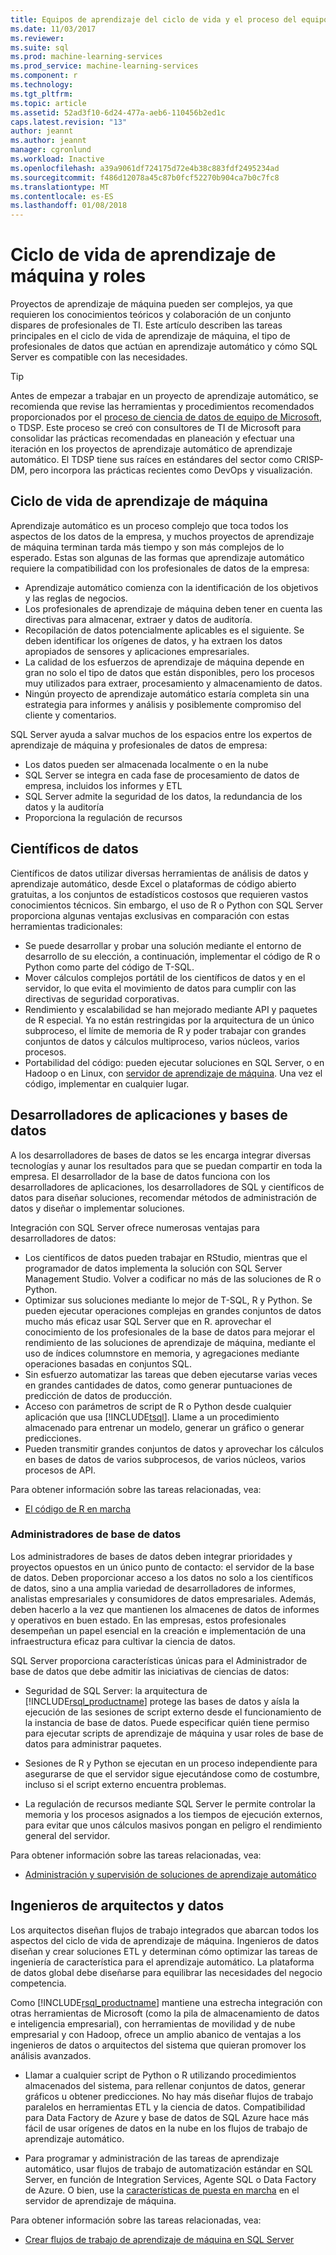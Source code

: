 ```yaml
---
title: Equipos de aprendizaje del ciclo de vida y el proceso del equipo | Documentos de Microsoft
ms.date: 11/03/2017
ms.reviewer: 
ms.suite: sql
ms.prod: machine-learning-services
ms.prod_service: machine-learning-services
ms.component: r
ms.technology: 
ms.tgt_pltfrm: 
ms.topic: article
ms.assetid: 52ad3f10-6d24-477a-aeb6-110456b2ed1c
caps.latest.revision: "13"
author: jeannt
ms.author: jeannt
manager: cgronlund
ms.workload: Inactive
ms.openlocfilehash: a39a9061df724175d72e4b38c883fdf2495234ad
ms.sourcegitcommit: f486d12078a45c87b0fcf52270b904ca7b0c7fc8
ms.translationtype: MT
ms.contentlocale: es-ES
ms.lasthandoff: 01/08/2018
---
```

# <a name="machine-learning-lifecycle-and-personas"></a>Ciclo de vida de aprendizaje de máquina y roles

Proyectos de aprendizaje de máquina pueden ser complejos, ya que requieren los conocimientos teóricos y colaboración de un conjunto dispares de profesionales de TI. Este artículo describen las tareas principales en el ciclo de vida de aprendizaje de máquina, el tipo de profesionales de datos que actúan en aprendizaje automático y cómo SQL Server es compatible con las necesidades.

> [!TIP]
> 
> Antes de empezar a trabajar en un proyecto de aprendizaje automático, se recomienda que revise las herramientas y procedimientos recomendados proporcionados por el [proceso de ciencia de datos de equipo de Microsoft](https://blogs.technet.microsoft.com/machinelearning/2017/10/09/the-microsoft-team-data-science-process-tdsp-recent-updates/), o TDSP. Este proceso se creó con consultores de TI de Microsoft para consolidar las prácticas recomendadas en planeación y efectuar una iteración en los proyectos de aprendizaje automático de aprendizaje automático. El TDSP tiene sus raíces en estándares del sector como CRISP-DM, pero incorpora las prácticas recientes como DevOps y visualización.

## <a name="machine-learning-life-cycle"></a>Ciclo de vida de aprendizaje de máquina

Aprendizaje automático es un proceso complejo que toca todos los aspectos de los datos de la empresa, y muchos proyectos de aprendizaje de máquina terminan tarda más tiempo y son más complejos de lo esperado. Estas son algunas de las formas que aprendizaje automático requiere la compatibilidad con los profesionales de datos de la empresa:

+ Aprendizaje automático comienza con la identificación de los objetivos y las reglas de negocios.
+ Los profesionales de aprendizaje de máquina deben tener en cuenta las directivas para almacenar, extraer y datos de auditoría.
+ Recopilación de datos potencialmente aplicables es el siguiente.  Se deben identificar los orígenes de datos, y ha extraen los datos apropiados de sensores y aplicaciones empresariales. 
+ La calidad de los esfuerzos de aprendizaje de máquina depende en gran no solo el tipo de datos que están disponibles, pero los procesos muy utilizados para extraer, procesamiento y almacenamiento de datos. 
+ Ningún proyecto de aprendizaje automático estaría completa sin una estrategia para informes y análisis y posiblemente compromiso del cliente y comentarios.

SQL Server ayuda a salvar muchos de los espacios entre los expertos de aprendizaje de máquina y profesionales de datos de empresa:

+ Los datos pueden ser almacenada localmente o en la nube
+ SQL Server se integra en cada fase de procesamiento de datos de empresa, incluidos los informes y ETL
+ SQL Server admite la seguridad de los datos, la redundancia de los datos y la auditoría
+ Proporciona la regulación de recursos

## <a name="data-scientists"></a>Científicos de datos

Científicos de datos utilizar diversas herramientas de análisis de datos y aprendizaje automático, desde Excel o plataformas de código abierto gratuitas, a los conjuntos de estadísticos costosos que requieren vastos conocimientos técnicos. Sin embargo, el uso de R o Python con SQL Server proporciona algunas ventajas exclusivas en comparación con estas herramientas tradicionales:

+ Se puede desarrollar y probar una solución mediante el entorno de desarrollo de su elección, a continuación, implementar el código de R o Python como parte del código de T-SQL.
+ Mover cálculos complejos portátil de los científicos de datos y en el servidor, lo que evita el movimiento de datos para cumplir con las directivas de seguridad corporativas.
+ Rendimiento y escalabilidad se han mejorado mediante API y paquetes de R especial. Ya no están restringidas por la arquitectura de un único subproceso, el límite de memoria de R y poder trabajar con grandes conjuntos de datos y cálculos multiproceso, varios núcleos, varios procesos.
+ Portabilidad del código: pueden ejecutar soluciones en SQL Server, o en Hadoop o en Linux, con [servidor de aprendizaje de máquina](https://docs.microsoft.com/machine-learning-server/what-is-machine-learning-server). Una vez el código, implementar en cualquier lugar.

## <a name="application-and-database-developers"></a>Desarrolladores de aplicaciones y bases de datos

A los desarrolladores de bases de datos se les encarga integrar diversas tecnologías y aunar los resultados para que se puedan compartir en toda la empresa. El desarrollador de la base de datos funciona con los desarrolladores de aplicaciones, los desarrolladores de SQL y científicos de datos para diseñar soluciones, recomendar métodos de administración de datos y diseñar o implementar soluciones.

Integración con SQL Server ofrece numerosas ventajas para desarrolladores de datos:

+ Los científicos de datos pueden trabajar en RStudio, mientras que el programador de datos implementa la solución con SQL Server Management Studio. Volver a codificar no más de las soluciones de R o Python.
+ Optimizar sus soluciones mediante lo mejor de T-SQL, R y Python. Se pueden ejecutar operaciones complejas en grandes conjuntos de datos mucho más eficaz usar SQL Server que en R. aprovechar el conocimiento de los profesionales de la base de datos para mejorar el rendimiento de las soluciones de aprendizaje de máquina, mediante el uso de índices columnstore en memoria, y agregaciones mediante operaciones basadas en conjuntos SQL. 
+ Sin esfuerzo automatizar las tareas que deben ejecutarse varias veces en grandes cantidades de datos, como generar puntuaciones de predicción de datos de producción. 
+ Acceso con parámetros de script de R o Python desde cualquier aplicación que usa [!INCLUDE[tsql](../../includes/tsql-md.md)]. Llame a un procedimiento almacenado para entrenar un modelo, generar un gráfico o generar predicciones.
+ Pueden transmitir grandes conjuntos de datos y aprovechar los cálculos en bases de datos de varios subprocesos, de varios núcleos, varios procesos de API.

Para obtener información sobre las tareas relacionadas, vea:
+ [El código de R en marcha](../../advanced-analytics/r/operationalizing-your-r-code.md)

### <a name="database-administrators"></a>Administradores de base de datos

Los administradores de bases de datos deben integrar prioridades y proyectos opuestos en un único punto de contacto: el servidor de la base de datos. Deben proporcionar acceso a los datos no solo a los científicos de datos, sino a una amplia variedad de desarrolladores de informes, analistas empresariales y consumidores de datos empresariales. Además, deben hacerlo a la vez que mantienen los almacenes de datos de informes y operativos en buen estado. En las empresas, estos profesionales desempeñan un papel esencial en la creación e implementación de una infraestructura eficaz para cultivar la ciencia de datos. 

SQL Server proporciona características únicas para el Administrador de base de datos que debe admitir las iniciativas de ciencias de datos:

+ Seguridad de SQL Server: la arquitectura de [!INCLUDE[rsql_productname](../../includes/rsql-productname-md.md)] protege las bases de datos y aísla la ejecución de las sesiones de script externo desde el funcionamiento de la instancia de base de datos. Puede especificar quién tiene permiso para ejecutar scripts de aprendizaje de máquina y usar roles de base de datos para administrar paquetes.

+ Sesiones de R y Python se ejecutan en un proceso independiente para asegurarse de que el servidor sigue ejecutándose como de costumbre, incluso si el script externo encuentra problemas.

+ La regulación de recursos mediante SQL Server le permite controlar la memoria y los procesos asignados a los tiempos de ejecución externos, para evitar que unos cálculos masivos pongan en peligro el rendimiento general del servidor.

Para obtener información sobre las tareas relacionadas, vea:
+ [Administración y supervisión de soluciones de aprendizaje automático](../../advanced-analytics/r/managing-and-monitoring-r-solutions.md)

## <a name="architects-and-data-engineers"></a>Ingenieros de arquitectos y datos

Los arquitectos diseñan flujos de trabajo integrados que abarcan todos los aspectos del ciclo de vida de aprendizaje de máquina. Ingenieros de datos diseñan y crear soluciones ETL y determinan cómo optimizar las tareas de ingeniería de característica para el aprendizaje automático. La plataforma de datos global debe diseñarse para equilibrar las necesidades del negocio competencia.

Como [!INCLUDE[rsql_productname](../../includes/rsql-productname-md.md)] mantiene una estrecha integración con otras herramientas de Microsoft (como la pila de almacenamiento de datos e inteligencia empresarial), con herramientas de movilidad y de nube empresarial y con Hadoop, ofrece un amplio abanico de ventajas a los ingenieros de datos o arquitectos del sistema que quieran promover los análisis avanzados.

+ Llamar a cualquier script de Python o R utilizando procedimientos almacenados del sistema, para rellenar conjuntos de datos, generar gráficos u obtener predicciones. No hay más diseñar flujos de trabajo paralelos en herramientas ETL y la ciencia de datos. Compatibilidad para Data Factory de Azure y base de datos de SQL Azure hace más fácil de usar orígenes de datos en la nube en los flujos de trabajo de aprendizaje automático.

+ Para programar y administración de las tareas de aprendizaje automático, usar flujos de trabajo de automatización estándar en SQL Server, en función de Integration Services, Agente SQL o Data Factory de Azure. O bien, use la [características de puesta en marcha](https://docs.microsoft.com/machine-learning-server/operationalize/how-to-deploy-web-service-publish-manage-in-r) en el servidor de aprendizaje de máquina.

Para obtener información sobre las tareas relacionadas, vea:

+ [Crear flujos de trabajo de aprendizaje de máquina en SQL Server](../../advanced-analytics/r/creating-workflows-that-use-r-in-sql-server.md)


